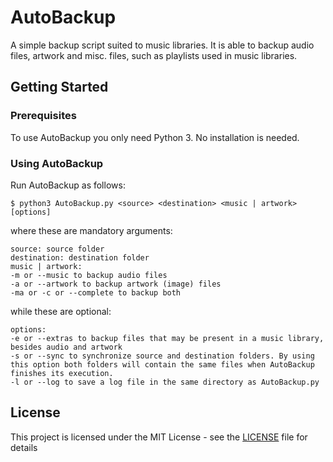 # AutoBackup

A simple backup script suited to music libraries. It is able to backup audio files, artwork and misc. files, such as playlists used in music libraries.

## Getting Started

### Prerequisites

To use AutoBackup you only need Python 3. No installation is needed.

### Using AutoBackup

Run AutoBackup as follows:
```
$ python3 AutoBackup.py <source> <destination> <music | artwork> [options]
```
where these are mandatory arguments:
```
source: source folder
destination: destination folder
music | artwork:
-m or --music to backup audio files
-a or --artwork to backup artwork (image) files
-ma or -c or --complete to backup both
```
while these are optional:
```
options:
-e or --extras to backup files that may be present in a music library, besides audio and artwork
-s or --sync to synchronize source and destination folders. By using this option both folders will contain the same files when AutoBackup finishes its execution.
-l or --log to save a log file in the same directory as AutoBackup.py
```

## License

This project is licensed under the MIT License - see the [LICENSE](LICENSE) file for details
